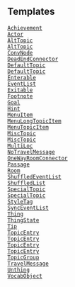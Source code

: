 ---
---
## Templates

<a href="file/adv3.h.html#Achievement"
target="main"><code>Achievement</code></a>  
<a href="file/en_us.h.html#Actor" target="main"><code>Actor</code></a>  
<a href="file/adv3.h.html#AltTopic"
target="main"><code>AltTopic</code></a>  
<a href="file/adv3.h.html#AltTopic"
target="main"><code>AltTopic</code></a>  
<a href="file/adv3.h.html#ConvNode"
target="main"><code>ConvNode</code></a>  
<a href="file/en_us.h.html#DeadEndConnector"
target="main"><code>DeadEndConnector</code></a>  
<a href="file/adv3.h.html#DefaultTopic"
target="main"><code>DefaultTopic</code></a>  
<a href="file/adv3.h.html#DefaultTopic"
target="main"><code>DefaultTopic</code></a>  
<a href="file/en_us.h.html#Enterable"
target="main"><code>Enterable</code></a>  
<a href="file/adv3.h.html#EventList"
target="main"><code>EventList</code></a>  
<a href="file/en_us.h.html#Exitable"
target="main"><code>Exitable</code></a>  
<a href="file/adv3.h.html#Footnote"
target="main"><code>Footnote</code></a>  
<a href="file/adv3.h.html#Goal" target="main"><code>Goal</code></a>  
<a href="file/adv3.h.html#Hint" target="main"><code>Hint</code></a>  
<a href="file/adv3.h.html#MenuItem"
target="main"><code>MenuItem</code></a>  
<a href="file/adv3.h.html#MenuLongTopicItem"
target="main"><code>MenuLongTopicItem</code></a>  
<a href="file/adv3.h.html#MenuTopicItem"
target="main"><code>MenuTopicItem</code></a>  
<a href="file/adv3.h.html#MiscTopic"
target="main"><code>MiscTopic</code></a>  
<a href="file/adv3.h.html#MiscTopic"
target="main"><code>MiscTopic</code></a>  
<a href="file/adv3.h.html#MultiLoc"
target="main"><code>MultiLoc</code></a>  
<a href="file/en_us.h.html#NoTravelMessage"
target="main"><code>NoTravelMessage</code></a>  
<a href="file/en_us.h.html#OneWayRoomConnector"
target="main"><code>OneWayRoomConnector</code></a>  
<a href="file/en_us.h.html#Passage"
target="main"><code>Passage</code></a>  
<a href="file/en_us.h.html#Room" target="main"><code>Room</code></a>  
<a href="file/adv3.h.html#ShuffledEventList"
target="main"><code>ShuffledEventList</code></a>  
<a href="file/adv3.h.html#ShuffledList"
target="main"><code>ShuffledList</code></a>  
<a href="file/adv3.h.html#SpecialTopic"
target="main"><code>SpecialTopic</code></a>  
<a href="file/adv3.h.html#SpecialTopic"
target="main"><code>SpecialTopic</code></a>  
<a href="file/adv3.h.html#StyleTag"
target="main"><code>StyleTag</code></a>  
<a href="file/adv3.h.html#SyncEventList"
target="main"><code>SyncEventList</code></a>  
<a href="file/en_us.h.html#Thing" target="main"><code>Thing</code></a>  
<a href="file/en_us.h.html#ThingState"
target="main"><code>ThingState</code></a>  
<a href="file/adv3.h.html#Tip" target="main"><code>Tip</code></a>  
<a href="file/adv3.h.html#TopicEntry"
target="main"><code>TopicEntry</code></a>  
<a href="file/adv3.h.html#TopicEntry"
target="main"><code>TopicEntry</code></a>  
<a href="file/adv3.h.html#TopicEntry"
target="main"><code>TopicEntry</code></a>  
<a href="file/adv3.h.html#TopicEntry"
target="main"><code>TopicEntry</code></a>  
<a href="file/adv3.h.html#TopicGroup"
target="main"><code>TopicGroup</code></a>  
<a href="file/en_us.h.html#TravelMessage"
target="main"><code>TravelMessage</code></a>  
<a href="file/en_us.h.html#Unthing"
target="main"><code>Unthing</code></a>  
<a href="file/en_us.h.html#VocabObject"
target="main"><code>VocabObject</code></a>  
